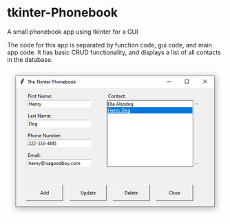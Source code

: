 # tkinter-Phonebook

A small phonebook app using tkinter for a GUI

The code for this app is separated by function code, gui code, and main app code. It has basic CRUD functionality, and displays a list of all contacts in the database.

![tkinter phonebook GUI](https://github.com/lenniecottrell/tkinter-Phonebook/blob/main/tkinter-Phonebook.png)
